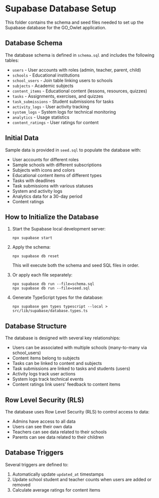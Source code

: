 # Supabase Database Setup

This folder contains the schema and seed files needed to set up the Supabase database for the GO_Owlet application.

## Database Schema

The database schema is defined in `schema.sql` and includes the following tables:

- `users` - User accounts with roles (admin, teacher, parent, child)
- `schools` - Educational institutions
- `school_users` - Join table linking users to schools
- `subjects` - Academic subjects
- `content_items` - Educational content (lessons, resources, quizzes)
- `tasks` - Assignments, exercises, and quizzes
- `task_submissions` - Student submissions for tasks
- `activity_logs` - User activity tracking
- `system_logs` - System logs for technical monitoring
- `analytics` - Usage statistics
- `content_ratings` - User ratings for content

## Initial Data

Sample data is provided in `seed.sql` to populate the database with:

- User accounts for different roles
- Sample schools with different subscriptions
- Subjects with icons and colors
- Educational content items of different types
- Tasks with deadlines
- Task submissions with various statuses
- System and activity logs
- Analytics data for a 30-day period
- Content ratings

## How to Initialize the Database

1. Start the Supabase local development server:
   ```
   npx supabase start
   ```

2. Apply the schema:
   ```
   npx supabase db reset
   ```
   This will execute both the schema and seed SQL files in order.

3. Or apply each file separately:
   ```
   npx supabase db run --file=schema.sql
   npx supabase db run --file=seed.sql
   ```

4. Generate TypeScript types for the database:
   ```
   npx supabase gen types typescript --local > src/lib/supabase/database.types.ts
   ```

## Database Structure

The database is designed with several key relationships:

- Users can be associated with multiple schools (many-to-many via school_users)
- Content items belong to subjects
- Tasks can be linked to content and subjects
- Task submissions are linked to tasks and students (users)
- Activity logs track user actions
- System logs track technical events
- Content ratings link users' feedback to content items

## Row Level Security (RLS)

The database uses Row Level Security (RLS) to control access to data:

- Admins have access to all data
- Users can see their own data
- Teachers can see data related to their schools
- Parents can see data related to their children

## Database Triggers

Several triggers are defined to:

1. Automatically update `updated_at` timestamps
2. Update school student and teacher counts when users are added or removed
3. Calculate average ratings for content items 